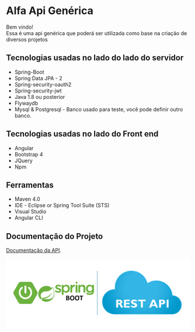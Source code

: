 # Alfa Api Genérica
Bem vindo! <br />
Essa é uma api genérica que poderá ser utilizada como base na criação de diversos projetos<br /> 

## Tecnologias usadas no lado do lado do servidor
* Spring-Boot 
* Spring Data JPA - 2
* Spring-security-oauth2 
* Spring-security-jwt 
* Java 1.8 ou posterior
* Flywaydb
* Mysql & Postgresql - Banco usado para teste, você pode definir outro banco.

## Tecnologias usadas no lado do Front end
* Angular 
* Bootstrap 4
* JQuery
* Npm

## Ferramentas
* Maven 4.0
* IDE - Eclipse or Spring Tool Suite (STS)
* Visual Studio
* Angular CLI



## Documentação do Projeto
[Documentação da API](https://github.com/renatoredes/api/wiki).<br />

![API](https://github.com/renatoredes/api/blob/DOCUMENTATION/wiki/img/springboot.png) <br />










